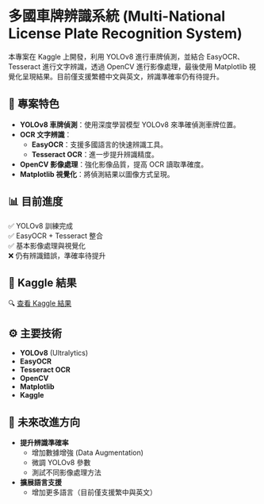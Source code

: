 # 多國車牌辨識系統 (Multi-National License Plate Recognition System)

本專案在 Kaggle 上開發，利用 YOLOv8 進行車牌偵測，並結合 EasyOCR、Tesseract 進行文字辨識，透過 OpenCV 進行影像處理，最後使用 Matplotlib 視覺化呈現結果。目前僅支援繁體中文與英文，辨識準確率仍有待提升。

## 📌 專案特色
- **YOLOv8 車牌偵測**：使用深度學習模型 YOLOv8 來準確偵測車牌位置。
- **OCR 文字辨識**：
  - **EasyOCR**：支援多國語言的快速辨識工具。
  - **Tesseract OCR**：進一步提升辨識精度。
- **OpenCV 影像處理**：強化影像品質，提高 OCR 讀取準確度。
- **Matplotlib 視覺化**：將偵測結果以圖像方式呈現。

## 📊 目前進度
✅ YOLOv8 訓練完成  
✅ EasyOCR + Tesseract 整合  
✅ 基本影像處理與視覺化  
❌ 仍有辨識錯誤，準確率待提升  

## 🔗 Kaggle 結果
🔍 [查看 Kaggle 結果](https://www.kaggle.com/code/game1g/yolov8-easyocr-tesseract-license-plate-detection)

## ⚙️ 主要技術
- **YOLOv8** (Ultralytics)
- **EasyOCR**
- **Tesseract OCR**
- **OpenCV**
- **Matplotlib**
- **Kaggle**

## 📌 未來改進方向
- **提升辨識準確率**
  - 增加數據增強 (Data Augmentation)
  - 微調 YOLOv8 參數
  - 測試不同影像處理方法
- **擴展語言支援**
  - 增加更多語言（目前僅支援繁中與英文）
